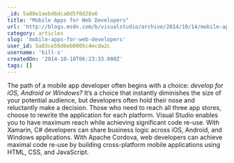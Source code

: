 ```yaml
---
_id: 5a88e1aebd6dca0d5f0d28a6
title: "Mobile Apps for Web Developers"
url: 'http://blogs.msdn.com/b/visualstudio/archive/2014/10/14/mobile-apps-for-web-developers.aspx'
category: articles
slug: 'mobile-apps-for-web-developers'
user_id: 5a83ce59d6eb0005c4ecda2c
username: 'bill-s'
createdOn: '2014-10-18T06:23:33.000Z'
tags: []
---
```


The path of a mobile app developer often begins with a choice: <em>develop for iOS, Android or Windows?</em> It’s a choice that instantly diminishes the size of your potential audience, but developers often hold their nose and reluctantly make a decision. Those who need to reach all three app stores, choose to rewrite the application for each platform. Visual Studio enables you to have maximum reach while achieving significant code re-use. With Xamarin, C# developers can share business logic across iOS, Android, and Windows applications. With Apache Cordova, web developers can achieve maximal code re-use by building cross-platform mobile applications using HTML, CSS, and JavaScript.
